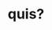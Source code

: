 ---
title: quis?
meaning: who? (question)
ch: one
pos: pronounthird
abbgender: (m./f.)
abbgender2: masc./fem.
gender: masculine/feminine
inactive: yes
---
